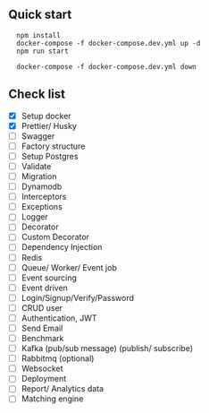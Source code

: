 ## Quick start

```
  npm install
  docker-compose -f docker-compose.dev.yml up -d
  npm run start
```

```
  docker-compose -f docker-compose.dev.yml down
```

## Check list

- [x] Setup docker
- [x] Prettier/ Husky
- [ ] Swagger
- [ ] Factory structure
- [ ] Setup Postgres
- [ ] Validate
- [ ] Migration
- [ ] Dynamodb
- [ ] Interceptors
- [ ] Exceptions
- [ ] Logger
- [ ] Decorator
- [ ] Custom Decorator
- [ ] Dependency Injection
- [ ] Redis
- [ ] Queue/ Worker/ Event job
- [ ] Event sourcing
- [ ] Event driven
- [ ] Login/Signup/Verify/Password
- [ ] CRUD user
- [ ] Authentication, JWT
- [ ] Send Email
- [ ] Benchmark
- [ ] Kafka (pub/sub message) (publish/ subscribe)
- [ ] Rabbitmq (optional)
- [ ] Websocket
- [ ] Deployment
- [ ] Report/ Analytics data
- [ ] Matching engine
